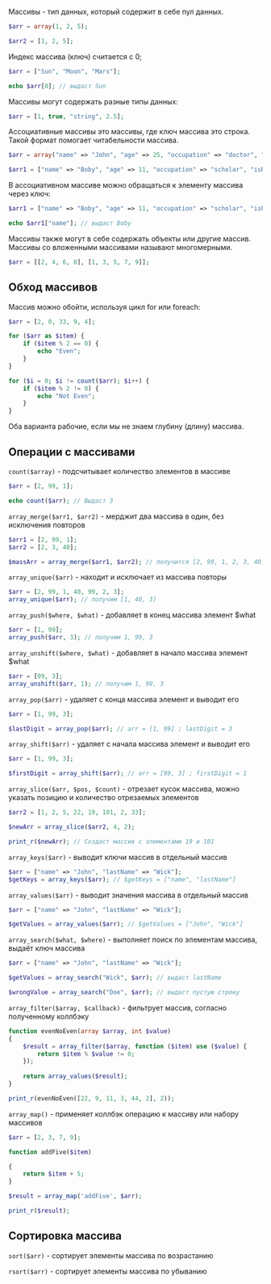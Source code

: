 Массивы - тип данных, который содержит в себе пул данных.

```php
$arr = array(1, 2, 5);

$arr2 = [1, 2, 5];
```

Индекс массива (ключ) считается с 0;

```php
$arr = ["Sun", "Moon", "Mars"];

echo $arr[0]; // выдаст Sun
```

Массивы могут содержать разные типы данных:

```php
$arr = [1, true, "string", 2.5];
```

Ассоциативные массивы это массивы, где ключ массива это строка. Такой формат помогает читабельности массива.

```php
$arr = array("name" => "John", "age" => 25, "occupation" => "doctor", "isRegistered" => true);

$arr1 = ["name" => "Boby", "age" => 11, "occupation" => "scholar", "isRegistered" => false];
```

В ассоциативном массиве можно обращаться к элементу массива через ключ:

```php
$arr1 = ["name" => "Boby", "age" => 11, "occupation" => "scholar", "isRegistered" => false];

echo $arr1["name"]; // выдаст Boby
```

Массивы также могут в себе содержать объекты или другие массив. Массивы со вложенными массивами называют многомерными.

```php
$arr = [[2, 4, 6, 8], [1, 3, 5, 7, 9]];
```

**Обход массивов**
--

Массив можно обойти, используя цикл for или foreach:

```php
$arr = [2, 0, 33, 9, 4];

for ($arr as $item) {
	if ($item % 2 == 0) {
		echo "Even";
	}
}

for ($i = 0; $i != count($arr); $i++) {
	if ($item % 2 != 0) {
		echo "Not Even";
	}
}
```

Оба варианта рабочие, если мы не знаем глубину (длину) массива.

**Операции с массивами**
--

`count($array)` - подсчитывает количество элементов в массиве

```php
$arr = [2, 99, 1];

echo count($arr); // Выдаст 3
```

`array_merge($arr1, $arr2)` - мерджит два массива в один, без исключения повторов

```php
$arr1 = [2, 99, 1];
$arr2 = [2, 3, 40];

$massArr = array_merge($arr1, $arr2); // получится [2, 99, 1, 2, 3, 40]
```

`array_unique($arr)` - находит и исключает из массива повторы
```php
$arr = [2, 99, 1, 40, 99, 2, 3];
array_unique($arr); // получим [1, 40, 3]
```

`array_push($where, $what)` - добавляет в конец массива элемент $what
```php
$arr = [1, 99];
array_push($arr, 3); // получим 1, 99, 3
```

`array_unshift($where, $what)` - добавляет в начало массива элемент $what
```php
$arr = [99, 3];
array_unshift($arr, 1); // получим 1, 99, 3
```

`array_pop($arr)` - удаляет с конца массива элемент и выводит его
```php
$arr = [1, 99, 3];

$lastDigit = array_pop($arr); // arr = [1, 99] ; lastDigit = 3
```

`array_shift($arr)` - удаляет с начала массива элемент и выводит его
```php
$arr = [1, 99, 3];

$firstDigit = array_shift($arr); // arr = [99, 3] ; firstDigit = 1
```

`array_slice($arr, $pos, $count)` - отрезает кусок массива, можно указать позицию и количество отрезаемых элементов

```php
$arr2 = [1, 2, 5, 22, 19, 101, 2, 33];

$newArr = array_slice($arr2, 4, 2);

print_r($newArr); // Создаст массив с элементами 19 и 101
```

`array_keys($arr)` - выводит ключи массив в отдельный массив

```php
$arr = ["name" => "John", "lastName" => "Wick"];
$getKeys = array_keys($arr); // $getKeys = ["name", "lastName"]
```

`array_values($arr)` - выводит значения массива в отдельный массив
```php
$arr = ["name" => "John", "lastName" => "Wick"];

$getValues = array_values($arr); // $getValues = ["John", "Wick"]
```

`array_search($what, $where)` - выполняет поиск по элементам массива, выдаёт ключ массива

```php
$arr = ["name" => "John", "lastName" => "Wick"];

$getValues = array_search("Wick", $arr); // выдаст lastName

$wrongValue = array_search("Doe", $arr); // выдаст пустую строку
```

`array_filter($array, $callback)` - фильтрует массив, согласно полученному коллбэку

```php
function evenNoEven(array $array, int $value)
{
    $result = array_filter($array, function ($item) use ($value) {
        return $item % $value != 0;
    });
    
    return array_values($result);
}

print_r(evenNoEven([22, 9, 11, 3, 44, 2], 2));
```

`array_map()` - применяет коллбэк операцию к массиву или набору массивов

```php
$arr = [2, 3, 7, 9];

function addFive($item)

{
    return $item + 5;
}

$result = array_map('addFive', $arr);

print_r($result);
```
**Сортировка массива**
--

`sort($arr)` - сортирует элементы массива по возрастанию

`rsort($arr)` - сортирует элементы массива по убыванию